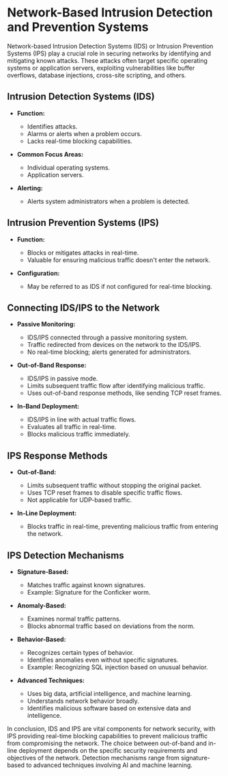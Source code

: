 # Network-Based Intrusion Detection and Prevention Systems

Network-based Intrusion Detection Systems (IDS) or Intrusion Prevention Systems (IPS) play a crucial role in securing networks by identifying and mitigating known attacks. These attacks often target specific operating systems or application servers, exploiting vulnerabilities like buffer overflows, database injections, cross-site scripting, and others.

## Intrusion Detection Systems (IDS)

- **Function:**
    - Identifies attacks.
    - Alarms or alerts when a problem occurs.
    - Lacks real-time blocking capabilities.

- **Common Focus Areas:**
    - Individual operating systems.
    - Application servers.

- **Alerting:**
    - Alerts system administrators when a problem is detected.

## Intrusion Prevention Systems (IPS)

- **Function:**
    - Blocks or mitigates attacks in real-time.
    - Valuable for ensuring malicious traffic doesn't enter the network.

- **Configuration:**
    - May be referred to as IDS if not configured for real-time blocking.

## Connecting IDS/IPS to the Network

- **Passive Monitoring:**
    - IDS/IPS connected through a passive monitoring system.
    - Traffic redirected from devices on the network to the IDS/IPS.
    - No real-time blocking; alerts generated for administrators.

- **Out-of-Band Response:**
    - IDS/IPS in passive mode.
    - Limits subsequent traffic flow after identifying malicious traffic.
    - Uses out-of-band response methods, like sending TCP reset frames.

- **In-Band Deployment:**
    - IDS/IPS in line with actual traffic flows.
    - Evaluates all traffic in real-time.
    - Blocks malicious traffic immediately.

## IPS Response Methods

- **Out-of-Band:**
    - Limits subsequent traffic without stopping the original packet.
    - Uses TCP reset frames to disable specific traffic flows.
    - Not applicable for UDP-based traffic.

- **In-Line Deployment:**
    - Blocks traffic in real-time, preventing malicious traffic from entering the network.

## IPS Detection Mechanisms

- **Signature-Based:**
    - Matches traffic against known signatures.
    - Example: Signature for the Conficker worm.

- **Anomaly-Based:**
    - Examines normal traffic patterns.
    - Blocks abnormal traffic based on deviations from the norm.

- **Behavior-Based:**
    - Recognizes certain types of behavior.
    - Identifies anomalies even without specific signatures.
    - Example: Recognizing SQL injection based on unusual behavior.

- **Advanced Techniques:**
    - Uses big data, artificial intelligence, and machine learning.
    - Understands network behavior broadly.
    - Identifies malicious software based on extensive data and intelligence.

In conclusion, IDS and IPS are vital components for network security, with IPS providing real-time blocking capabilities to prevent malicious traffic from compromising the network. The choice between out-of-band and in-line deployment depends on the specific security requirements and objectives of the network. Detection mechanisms range from signature-based to advanced techniques involving AI and machine learning.
